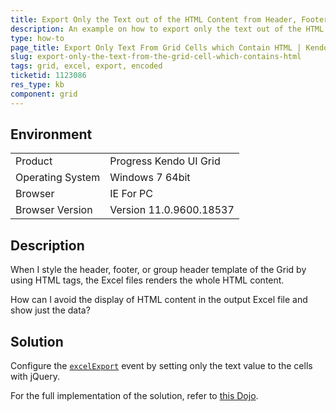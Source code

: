```yaml
---
title: Export Only the Text out of the HTML Content from Header, Footer, or Group Header Templates
description: An example on how to export only the text out of the HTML content in a Grid cell to Excel.
type: how-to
page_title: Export Only Text From Grid Cells which Contain HTML | Kendo UI Grid
slug: export-only-the-text-from-the-grid-cell-which-contains-html
tags: grid, excel, export, encoded
ticketid: 1123086
res_type: kb
component: grid
---
```


## Environment

<table>
 <tr>
  <td>Product</td>
  <td>Progress Kendo UI Grid</td>
 </tr>
 <tr>
  <td>Operating System</td>
  <td>Windows 7 64bit</td>
 </tr>
 <tr>
  <td>Browser</td>
  <td>IE For PC</td>
 </tr>
 <tr>
  <td>Browser Version</td>
  <td>Version 11.0.9600.18537</td>
 </tr>
</table>

## Description

When I style the header, footer, or group header template of the Grid by using HTML tags, the Excel files renders the whole HTML content.

How can I avoid the display of HTML content in the output Excel file and show just the data?

## Solution  

Configure the [`excelExport`](http://docs.telerik.com/kendo-ui/api/javascript/ui/grid/events/excelexport) event by setting only the text value to the cells with jQuery.

For the full implementation of the solution, refer to [this Dojo](http://dojo.telerik.com/EtESI).
